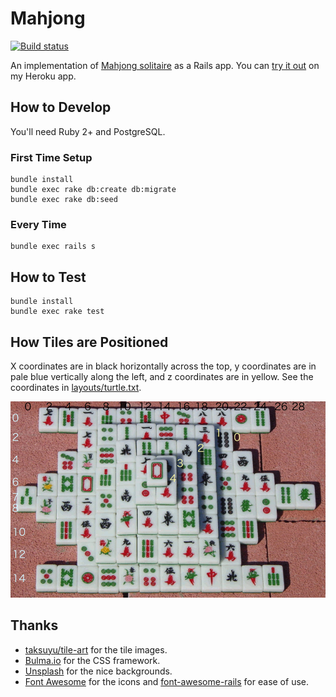 # Mahjong

[![Build status](https://travis-ci.org/cheshire137/Mahjong.svg?branch=master)](https://travis-ci.org/cheshire137/Mahjong)

An implementation of [Mahjong solitaire](https://en.wikipedia.org/wiki/Mahjong_solitaire) as a Rails app. You can [try it out](https://mahjong-rails.herokuapp.com/) on my Heroku app.

## How to Develop

You'll need Ruby 2+ and PostgreSQL.

### First Time Setup

    bundle install
    bundle exec rake db:create db:migrate
    bundle exec rake db:seed

### Every Time

    bundle exec rails s

## How to Test

    bundle install
    bundle exec rake test

## How Tiles are Positioned

X coordinates are in black horizontally across the top, y coordinates are in pale blue vertically along the left, and z coordinates are in yellow. See the coordinates in [layouts/turtle.txt](layouts/turtle.txt).

![Tile position diagram](https://raw.githubusercontent.com/cheshire137/Mahjong/master/tile-diagram.png)

## Thanks

- [taksuyu/tile-art](https://github.com/taksuyu/tile-art) for the tile images.
- [Bulma.io](http://bulma.io/) for the CSS framework.
- [Unsplash](https://unsplash.com/) for the nice backgrounds.
- [Font Awesome](http://fontawesome.io/) for the icons and [font-awesome-rails](https://github.com/bokmann/font-awesome-rails) for ease of use.
